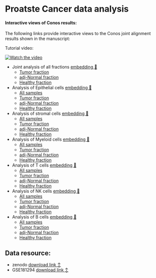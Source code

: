# Proatste Cancer data analysis


#### Interactive views of Conos results:
The following links provide interactive views to the Conos joint alignment results shown in the manuscript:

Tutorial video:

[![Watch the video](http://pklab.med.harvard.edu/shenglin//NB.immune.atlas/example2.png)](https://www.youtube.com/watch?v=12k0vl9wXXQ)



*   Joint analysis of all fractions [embedding :blue_book:](http://pklab.med.harvard.edu/shenglin//PCA/scano/F1a.pdf)
    *   [Tumor fraction](http://pklab.med.harvard.edu/nikolas/pagoda2/frontend/current/pagodaURL/index.html?fileURL=http://pklab.med.harvard.edu/shenglin//PCA/bin/all.Tumor.bin)
    *   [adj-Normal fraction](http://pklab.med.harvard.edu/nikolas/pagoda2/frontend/current/pagodaURL/index.html?fileURL=http://pklab.med.harvard.edu/shenglin//PCA/bin/all.Normal.bin)
    *   [Healthy fraction](http://pklab.med.harvard.edu/nikolas/pagoda2/frontend/current/pagodaURL/index.html?fileURL=http://pklab.med.harvard.edu/shenglin//PCA/bin/all.Healthy.bin)
*   Analysis of Epithelial cells [embedding :blue_book:](http://pklab.med.harvard.edu/shenglin//PCA/scano/F2a.pdf)
    *   [All samples](http://pklab.med.harvard.edu/nikolas/pagoda2/frontend/current/pagodaURL/index.html?fileURL=http://pklab.med.harvard.edu/shenglin//PCA/bin/Epi.all.bin)
    *   [Tumor fraction](http://pklab.med.harvard.edu/nikolas/pagoda2/frontend/current/pagodaURL/index.html?fileURL=http://pklab.med.harvard.edu/shenglin//PCA/bin/Epi.Tumor.bin)
    *   [adj-Normal fraction](http://pklab.med.harvard.edu/nikolas/pagoda2/frontend/current/pagodaURL/index.html?fileURL=http://pklab.med.harvard.edu/shenglin//PCA/bin/Epi.Normal.bin)
    *   [Healthy fraction](http://pklab.med.harvard.edu/nikolas/pagoda2/frontend/current/pagodaURL/index.html?fileURL=http://pklab.med.harvard.edu/shenglin//PCA/bin/Epi.Healthy.bin)
*   Analysis of stromal cells [embedding :blue_book:](http://pklab.med.harvard.edu/shenglin//PCA/scano/F3a.pdf)
    *   [All samples](http://pklab.med.harvard.edu/nikolas/pagoda2/frontend/current/pagodaURL/index.html?fileURL=http://pklab.med.harvard.edu/shenglin//PCA/bin/stromal.all.bin)
    *   [Tumor fraction](http://pklab.med.harvard.edu/nikolas/pagoda2/frontend/current/pagodaURL/index.html?fileURL=http://pklab.med.harvard.edu/shenglin//PCA/bin/stromal.Tumor.bin)
    *   [adj-Normal fraction](http://pklab.med.harvard.edu/nikolas/pagoda2/frontend/current/pagodaURL/index.html?fileURL=http://pklab.med.harvard.edu/shenglin//PCA/bin/stromal.Normal.bin)
    *   [Healthy fraction](http://pklab.med.harvard.edu/nikolas/pagoda2/frontend/current/pagodaURL/index.html?fileURL=http://pklab.med.harvard.edu/shenglin//PCA/bin/stromal.Healthy.bin)
*   Analysis of Myeloid cells [embedding :blue_book:](http://pklab.med.harvard.edu/shenglin//PCA/scano/F5a.pdf)
    *   [All samples](http://pklab.med.harvard.edu/nikolas/pagoda2/frontend/current/pagodaURL/index.html?fileURL=http://pklab.med.harvard.edu/shenglin//PCA/bin/myeloid.all.bin)
    *   [Tumor fraction](http://pklab.med.harvard.edu/nikolas/pagoda2/frontend/current/pagodaURL/index.html?fileURL=http://pklab.med.harvard.edu/shenglin//PCA/bin/myeloid.Tumor.bin)
    *   [adj-Normal fraction](http://pklab.med.harvard.edu/nikolas/pagoda2/frontend/current/pagodaURL/index.html?fileURL=http://pklab.med.harvard.edu/shenglin//PCA/bin/myeloid.Normal.bin)
    *   [Healthy fraction](http://pklab.med.harvard.edu/nikolas/pagoda2/frontend/current/pagodaURL/index.html?fileURL=http://pklab.med.harvard.edu/shenglin//PCA/bin/myeloid.Healthy.bin)
*   Analysis of T cells [embedding :blue_book:](http://pklab.med.harvard.edu/shenglin//PCA/scano/F6a.pdf)
    *   [All samples](http://pklab.med.harvard.edu/nikolas/pagoda2/frontend/current/pagodaURL/index.html?fileURL=http://pklab.med.harvard.edu/shenglin//PCA/bin/Tcell.all.bin)
    *   [Tumor fraction](http://pklab.med.harvard.edu/nikolas/pagoda2/frontend/current/pagodaURL/index.html?fileURL=http://pklab.med.harvard.edu/shenglin//PCA/bin/Tcell.Tumor.bin)
    *   [adj-Normal fraction](http://pklab.med.harvard.edu/nikolas/pagoda2/frontend/current/pagodaURL/index.html?fileURL=http://pklab.med.harvard.edu/shenglin//PCA/bin/Tcell.Normal.bin)
    *   [Healthy fraction](http://pklab.med.harvard.edu/nikolas/pagoda2/frontend/current/pagodaURL/index.html?fileURL=http://pklab.med.harvard.edu/shenglin//PCA/bin/Tcell.Healthy.bin)
*   Analysis of NK cells [embedding :blue_book:](http://pklab.med.harvard.edu/shenglin//PCA/scano/F7a.NK.pdf)
    *   [All samples](http://pklab.med.harvard.edu/nikolas/pagoda2/frontend/current/pagodaURL/index.html?fileURL=http://pklab.med.harvard.edu/shenglin//PCA/bin/NK.all.bin)
    *   [Tumor fraction](http://pklab.med.harvard.edu/nikolas/pagoda2/frontend/current/pagodaURL/index.html?fileURL=http://pklab.med.harvard.edu/shenglin//PCA/bin/NK.Tumor.bin)
    *   [adj-Normal fraction](http://pklab.med.harvard.edu/nikolas/pagoda2/frontend/current/pagodaURL/index.html?fileURL=http://pklab.med.harvard.edu/shenglin//PCA/bin/NK.Normal.bin)
    *   [Healthy fraction](http://pklab.med.harvard.edu/nikolas/pagoda2/frontend/current/pagodaURL/index.html?fileURL=http://pklab.med.harvard.edu/shenglin//PCA/bin/NK.Healthy.bin)
*   Analysis of B cells [embedding :blue_book:](http://pklab.med.harvard.edu/shenglin//PCA/scano/F7a.pdf)
    *   [All samples](http://pklab.med.harvard.edu/nikolas/pagoda2/frontend/current/pagodaURL/index.html?fileURL=http://pklab.med.harvard.edu/shenglin//PCA/bin/Bcell.all.bin)
    *   [Tumor fraction](http://pklab.med.harvard.edu/nikolas/pagoda2/frontend/current/pagodaURL/index.html?fileURL=http://pklab.med.harvard.edu/shenglin//PCA/bin/Bcell.Tumor.bin)
    *   [adj-Normal fraction](http://pklab.med.harvard.edu/nikolas/pagoda2/frontend/current/pagodaURL/index.html?fileURL=http://pklab.med.harvard.edu/shenglin//PCA/bin/Bcell.Normal.bin)
    *   [Healthy fraction](http://pklab.med.harvard.edu/nikolas/pagoda2/frontend/current/pagodaURL/index.html?fileURL=http://pklab.med.harvard.edu/shenglin//PCA/bin/Bcell.Healthy.bin)
    
    
## Data resource:
- zenodo  [download link :arrow_up_down:](https://zenodo.org/record/7526696#.Y78bfOzMJTZ)
- GSE181294  [download link :arrow_up_down:](https://www.ncbi.nlm.nih.gov/geo/query/acc.cgi?acc=GSE181294)

   
    
    
